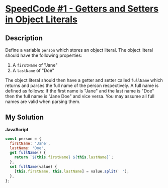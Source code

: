 # [SpeedCode #1 - Getters and Setters in Object Literals](https://www.codewars.com/kata/56fe9dbb69510b2ff8000fb3)

## Description

Define a variable `person` which stores an object literal. The object literal should have the following properties:

1. A `firstName` of "Jane"
2. A `lastName` of "Doe"

The object literal should then have a getter and setter called `fullName` which returns and parses the full name of the person respectively. A full name is defined as follows: If the first name is "Jane" and the last name is "Doe" then the full name is "Jane Doe" and vice versa. You may assume all full names are valid when parsing them.

## My Solution

**JavaScript**

```js
const person = {
  firstName: 'Jane',
  lastName: 'Doe',
  get fullName() {
    return `${this.firstName} ${this.lastName}`;
  },
  set fullName(value) {
    [this.firstName, this.lastName] = value.split(' ');
  },
};
```
